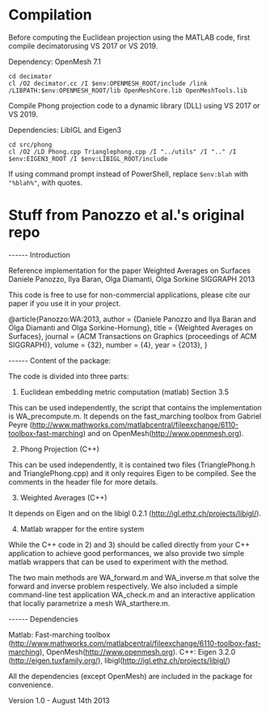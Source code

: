 # Compilation

Before computing the Euclidean projection using the MATLAB code, first compile decimatorusing VS 2017 or VS 2019.

Dependency: OpenMesh 7.1

```
cd decimator
cl /O2 decimator.cc /I $env:OPENMESH_ROOT/include /link /LIBPATH:$env:OPENMESH_ROOT/lib OpenMeshCore.lib OpenMeshTools.lib
```

Compile Phong projection code to a dynamic library (DLL) using VS 2017 or VS 2019.

Dependencies: LibIGL and Eigen3

```
cd src/phong
cl /O2 /LD Phong.cpp Trianglephong.cpp /I "../utils" /I ".." /I $env:EIGEN3_ROOT /I $env:LIBIGL_ROOT/include
```

If using command prompt instead of PowerShell, replace `$env:blah` with `"%blah%"`, with quotes.


# Stuff from Panozzo et al.'s original repo
------ Introduction

Reference implementation for the paper Weighted Averages on Surfaces
Daniele Panozzo, Ilya Baran, Olga Diamanti, Olga Sorkine
SIGGRAPH 2013

This code is free to use for non-commercial applications, please
cite our paper if you use it in your project.

@article{Panozzo:WA:2013,
author = {Daniele Panozzo and Ilya Baran and Olga Diamanti and Olga Sorkine-Hornung},
title = {Weighted Averages on Surfaces},
journal = {ACM Transactions on Graphics (proceedings of ACM SIGGRAPH)},
volume = {32},
number = {4},
year = {2013},
}

------ Content of the package:

The code is divided into three parts:

1) Euclidean embedding metric computation (matlab) Section 3.5

This can be used independently, the script that contains the implementation is WA_precompute.m.
It depends on the fast_marching toolbox from Gabriel Peyre (http://www.mathworks.com/matlabcentral/fileexchange/6110-toolbox-fast-marching) and on OpenMesh(http://www.openmesh.org).

2) Phong Projection (C++)

This can be used independently, it is contained two files (TrianglePhong.h and TrianglePhong.cpp) and it only requires Eigen to be compiled. See the comments in the header file for more details.

3) Weighted Averages (C++)

It depends on Eigen and on the libigl 0.2.1 (http://igl.ethz.ch/projects/libigl/).

4) Matlab wrapper for the entire system

While the C++ code in 2) and 3) should be called directly from your C++ application to achieve good performances, we also provide two simple matlab wrappers that can be used to experiment with the method.

The two main methods are WA_forward.m and WA_inverse.m that solve the forward and inverse problem respectively. We also included a simple command-line test application WA_check.m and an interactive application that locally parametrize a mesh WA_starthere.m.

------ Dependencies

Matlab: Fast-marching toolbox (http://www.mathworks.com/matlabcentral/fileexchange/6110-toolbox-fast-marching), OpenMesh(http://www.openmesh.org).
C++: Eigen 3.2.0 (http://eigen.tuxfamily.org/), libigl(http://igl.ethz.ch/projects/libigl/)

All the dependencies (except OpenMesh) are included in the package for convenience.

Version 1.0 - August 14th 2013
